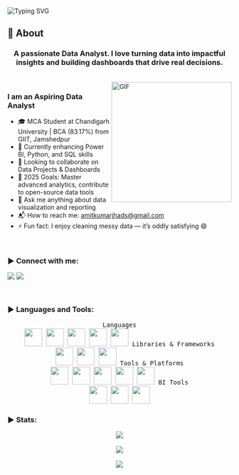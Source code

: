 ![Typing SVG](https://readme-typing-svg.herokuapp.com?font=Architects+Daughter&color=000000&size=30&lines=Hey!+I'm+Amit+Kumar+Jha!+👋;Aspiring+Data+Analyst+%26+Tech+Enthusiast;Love+to+analyze,+visualize+%26+solve+problems)

<!-- <h1 align="center">Hi 👋, I'm Amit</h1> -->

## 🧐 About

<h3 align="center">A passionate Data Analyst. I love turning data into impactful insights and building dashboards that drive real decisions.</h3>

<br>

<img align="right" margin-top="20px" height="270px" alt="GIF" src="https://media1.giphy.com/media/v1.Y2lkPTc5MGI3NjExNGJ1dGlmaGVubWo2cmdvbzFwcW85MHZiN3h4YTM3NG9uaXV5ZnZjYiZlcD12MV9pbnRlcm5hbF9naWZfYnlfaWQmY3Q9Zw/3oKIPEqDGUULpEU0aQ/giphy.gif" />

### I am an Aspiring Data Analyst
- 🎓 MCA Student at Chandigarh University | BCA (83.17%) from GIIT, Jamshedpur
- 🌱 Currently enhancing Power BI, Python, and SQL skills
- 👯 Looking to collaborate on Data Projects & Dashboards
- 🥅 2025 Goals: Master advanced analytics, contribute to open-source data tools
- 💬 Ask me anything about data visualization and reporting
- 📬 How to reach me: [amitkumarjhads@gmail.com](mailto:amitkumarjhads@gmail.com)
- ⚡ Fun fact: I enjoy cleaning messy data — it’s oddly satisfying 😄

</br>

<h3 align="left">▶ Connect with me:</h3>
<p>
  <a href="https://www.linkedin.com/in/amitkumarjha7777" target="_blank"><img src="https://img.shields.io/badge/-LinkedIn-222222?style=flat-square&logo=Linkedin&logoColor=white" /></a>
  <a href="https://github.com/AmitKumarJha-ds" target="_blank"><img src="https://img.shields.io/badge/-GitHub-222222?style=flat-square&logo=github&logoColor=white" /></a>
</p>
</br>

<h3 align="left">▶ Languages and Tools:</h3>
<p align="center">
  <kbd>
    <kbd>Languages</kbd>
    <br>
    <img src="https://cdn.jsdelivr.net/gh/devicons/devicon/icons/python/python-original.svg" width="40" />
    <img src="https://cdn.jsdelivr.net/gh/devicons/devicon/icons/javascript/javascript-original.svg" width="40" />
    <img src="https://cdn.jsdelivr.net/gh/devicons/devicon/icons/html5/html5-original.svg" width="40" />
    <img src="https://cdn.jsdelivr.net/gh/devicons/devicon/icons/css3/css3-original.svg" width="40" />
    <img src="https://cdn.jsdelivr.net/gh/devicons/devicon/icons/mysql/mysql-original.svg" width="40" />
  </kbd>

  <kbd>
    <kbd>Libraries & Frameworks</kbd>
    <br>
    <img src="https://cdn.jsdelivr.net/gh/devicons/devicon/icons/numpy/numpy-original.svg" width="40" />
    <img src="https://cdn.jsdelivr.net/gh/devicons/devicon/icons/pandas/pandas-original.svg" width="40" />
    <img src="https://cdn.jsdelivr.net/gh/devicons/devicon/icons/matplotlib/matplotlib-original.svg" width="40" />
  </kbd>

  <kbd>
    <kbd>Tools & Platforms</kbd>
    <br>
    <img src="https://cdn.jsdelivr.net/gh/devicons/devicon/icons/git/git-original.svg" width="40" />
    <img src="https://cdn.jsdelivr.net/gh/devicons/devicon/icons/github/github-original.svg" width="40" />
    <img src="https://cdn.jsdelivr.net/gh/devicons/devicon/icons/vscode/vscode-original.svg" width="40" />
    <img src="https://cdn.jsdelivr.net/gh/devicons/devicon/icons/jupyter/jupyter-original.svg" width="40" />
    <img src="https://cdn.jsdelivr.net/gh/devicons/devicon/icons/pycharm/pycharm-original.svg" width="40" />
  </kbd>

  <kbd>
    <kbd>BI Tools</kbd>
    <br>
    <img src="https://img.icons8.com/color/48/000000/microsoft-excel-2019--v1.png" width="40" />
    <img src="https://img.icons8.com/color/48/power-bi.png" width="40" />
    <img src="https://img.icons8.com/color/48/microsoft-powerpoint-2019--v1.png" width="40" />
  </kbd>
</p>

<h3 align="left">▶ Stats:</h3>
<p align="center">
  <img src="https://github-readme-stats.vercel.app/api/top-langs/?username=AmitKumarJha-ds&layout=compact&theme=github_dark&langs_count=10" />
  <br><br>
  <img src="https://github-readme-stats.vercel.app/api?username=AmitKumarJha-ds&count_private=true&show_icons=true&theme=github_dark" />
  <br><br>
  <img src="https://github-readme-streak-stats.herokuapp.com/?user=AmitKumarJha-ds&theme=holi-theme" />
</p>

